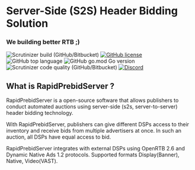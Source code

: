 # Server-Side (S2S) Header Bidding Solution
### We building better RTB ;)
![Scrutinizer build (GitHub/Bitbucket)](https://img.shields.io/scrutinizer/build/g/RapidCodeLab/rapid-prebid-server/main?style=flat-square)
[![GitHub license](https://img.shields.io/github/license/RapidCodeLab/rapid-prebid-server?style=flat-square)](https://github.com/RapidCodeLab/rapid-prebid-server/blob/main/LICENSE)
![GitHub top language](https://img.shields.io/github/languages/top/RapidCodeLab/rapid-prebid-server?style=flat-square)
![GitHub go.mod Go version](https://img.shields.io/github/go-mod/go-version/RapidCodeLab/rapid-prebid-server?style=flat-square)
![Scrutinizer code quality (GitHub/Bitbucket)](https://img.shields.io/scrutinizer/quality/g/RapidCodeLab/rapid-prebid-server/main?style=flat-square)
[![Discord](https://img.shields.io/discord/1173283185354887228?logo=discord&logoColor=white&label=discord&style=flat-square)](https://discord.gg/nKdsZZGV)

## What is RapidPrebidServer ?
RapidPrebidServer is a open-source software that allows publishers to conduct automated auctions using server-side (s2s, server-to-server) header bidding technology. 

With RapidPrebidServer, publishers can give different DSPs access to their inventory and receive bids from multiple advertisers at once. In such an auction, all DSPs have equal access to bid. 

RapidPrebidServer integrates with external DSPs using OpenRTB 2.6 and Dynamic Native Ads 1.2 protocols. Supported formats Display(Banner), Native, Video(VAST).

